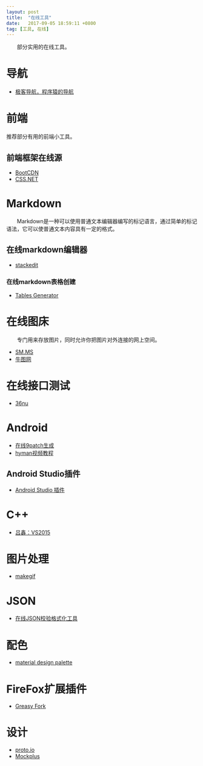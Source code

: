 ```yaml
---
layout: post
title:  "在线工具"
date:   2017-09-05 18:59:11 +0800
tag: [工具, 在线]
---
```


　　部分实用的在线工具。

# 导航

 - [极客导航，程序猿的导航](http://www.jikedaohang.com/)

# 前端

  推荐部分有用的前端小工具。

## 前端框架在线源

 - [BootCDN](http://www.bootcdn.cn/)
 - [CSS.NET](https://www.css.net/)

# Markdown

　　Markdown是一种可以使用普通文本编辑器编写的标记语言，通过简单的标记语法，它可以使普通文本内容具有一定的格式。

## 在线markdown编辑器

 - [stackedit](https://stackedit.io/editor#)

### 在线markdown表格创建

 - [Tables Generator](http://www.tablesgenerator.com/latex_tables)
 
# 在线图床

　　专门用来存放图片，同时允许你把图片对外连接的网上空间。

 - [SM.MS](https://sm.ms/) 
 - [牛图网](http://niupic.com/)

# 在线接口测试

 - [36nu](https://www.36nu.com/apiTest)
 
# Android 

 - [在线9patch生成](http://romannurik.github.io/AndroidAssetStudio/nine-patches.html)
 - [hyman视频教程](http://www.imooc.com/u/320852/courses?sort=publish)

## Android Studio插件

 - [Android Studio 插件](https://ydmmocoo.github.io/)

# C++

 - [吕鑫：VS2015](https://ke.qq.com/course/99398#term_id=100102505&amp;&amp;&amp;ADSESSION=1457692748&amp;ADTAG=CLIENT.QQ.5457_.0&amp;ADPUBNO=26551)

# 图片处理

 - [makegif](http://makeagif.com/)

# JSON

 - [在线JSON校验格式化工具](http://www.bejson.com/)
 
# 配色

 - [ material design palette](https://www.materialpalette.com/)
 
# FireFox扩展插件

 - [Greasy Fork](https://greasyfork.org/)
 
# 设计

 - [proto.io](https://proto.io/)
 - [Mockplus](https://www.mockplus.cn/)
